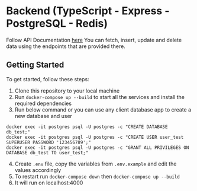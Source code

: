# Backend (TypeScript - Express - PostgreSQL - Redis)

Follow API Documentation [here](https://documenter.getpostman.com/view/2877358/2sAYQfEVKd)
You can fetch, insert, update and delete data using the endpoints that are provided there.

## Getting Started

To get started, follow these steps:

1. Clone this repository to your local machine
2. Run `docker-compose up --build` to start all the services and install the required dependencies
3. Run below command or you can use any client database app to create a new database and user

```
docker exec -it postgres psql -U postgres -c "CREATE DATABASE db_test;"
docker exec -it postgres psql -U postgres -c "CREATE USER user_test SUPERUSER PASSWORD '123456789';"
docker exec -it postgres psql -U postgres -c "GRANT ALL PRIVILEGES ON DATABASE db_test TO user_test;"
```

4. Create `.env` file, copy the variables from `.env.example` and edit the values accordingly
5. To restart run `docker-compose down` then `docker-compose up --build`
6. It will run on localhost:4000
